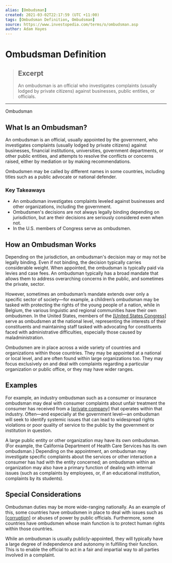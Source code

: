 ```yaml
---
alias: [Ombudsman]
created: 2021-03-02T22:17:59 (UTC +11:00)
tags: [Ombudsman Definition, Ombudsman]
source: https://www.investopedia.com/terms/o/ombudsman.asp
author: Adam Hayes
---
```


# Ombudsman Definition

> ## Excerpt
> An ombudsman is an official who investigates complaints (usually lodged by private citizens) against businesses, public entities, or officials.

---

Ombudsman
## What Is an Ombudsman?

An ombudsman is an official, usually appointed by the government, who investigates complaints (usually lodged by private citizens) against businesses, financial institutions, universities, government departments, or other public entities, and attempts to resolve the conflicts or concerns raised, either by mediation or by making recommendations.

Ombudsmen may be called by different names in some countries, including titles such as a public advocate or national defender.

### Key Takeaways

-   An ombudsman investigates complaints leveled against businesses and other organizations, including the government.
-   Ombudsmen's decisions are not always legally binding depending on jurisdiction, but are their decisions are seriously considered even when not.
-   In the U.S. members of Congress serve as ombudsmen.

## How an Ombudsman Works

Depending on the jurisdiction, an ombudsman's decision may or may not be legally binding. Even if not binding, the decision typically carries considerable weight. When appointed, the ombudsman is typically paid via levies and case fees. An ombudsman typically has a broad mandate that allows them to address overarching concerns in the public, and sometimes the private, sector.

However, sometimes an ombudsman’s mandate extends over only a specific sector of society—for example, a children’s ombudsman may be tasked with protecting the rights of the young people of a nation, while in Belgium, the various linguistic and regional communities have their own ombudsmen. In the United States, members of the [[United States Congress]](https://www.investopedia.com/terms/c/congress.asp) serve as ombudsmen at the national level, representing the interests of their constituents and maintaining staff tasked with advocating for constituents faced with administrative difficulties, especially those caused by maladministration.

Ombudsmen are in place across a wide variety of countries and organizations within those countries. They may be appointed at a national or local level, and are often found within large organizations too. They may focus exclusively on and deal with complaints regarding a particular organization or public office, or they may have wider ranges.

## Examples

For example, an industry ombudsman such as a consumer or insurance ombudsman may deal with consumer complaints about unfair treatment the consumer has received from a [[private company]](https://www.investopedia.com/terms/p/privatecompany.asp) that operates within that industry. Often—and especially at the government level—an ombudsman will seek to identify systemic issues that can lead to widespread rights violations or poor quality of service to the public by the government or institution in question.

A large public entity or other organization may have its own ombudsman. (For example, the California Department of Health Care Services has its own ombudsman.) Depending on the appointment, an ombudsman may investigate specific complaints about the services or other interaction a consumer has had with the entity concerned; an ombudsman within an organization may also have a primary function of dealing with internal issues (such as complaints by employees, or, if an educational institution, complaints by its students).

## Special Considerations

Ombudsman duties may be more wide-ranging nationally. As an example of this, some countries have ombudsmen in place to deal with issues such as [[corruption]](https://www.investopedia.com/terms/c/corruption.asp) or abuses of power by public officials. Furthermore, some countries have ombudsmen whose main function is to protect human rights within those countries.

While an ombudsman is usually publicly-appointed, they will typically have a large degree of independence and autonomy in fulfilling their function. This is to enable the official to act in a fair and impartial way to all parties involved in a complaint.
